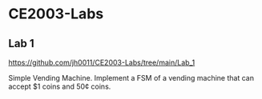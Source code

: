 # CE2003-Labs
## Lab 1
https://github.com/jh0011/CE2003-Labs/tree/main/Lab_1 

Simple Vending Machine. Implement a FSM of a vending machine that can accept $1 coins and 50¢ coins. 
